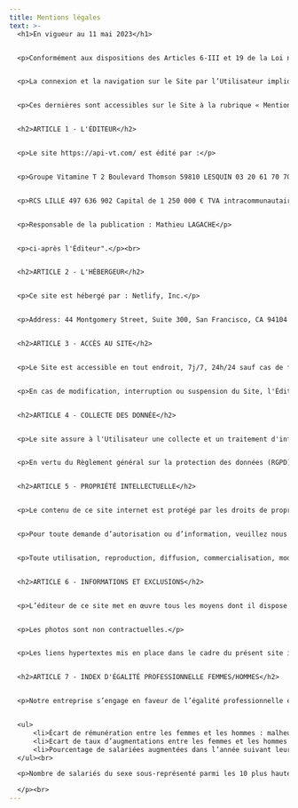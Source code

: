 ```yaml
---
title: Mentions légales
text: >-
  <h1>En vigueur au 11 mai 2023</h1>


  <p>Conformément aux dispositions des Articles 6-III et 19 de la Loi n°2004-575 du 21 juin 2004 pour la Confiance dans l’économie numérique, dite L.C.E.N., il est porté à la connaissance des utilisateurs et des visiteurs, ci-après « l’Utilisateur » du site https://api-vt.com/, ci-après le « Site », les présentes mentions légales.</p>


  <p>La connexion et la navigation sur le Site par l’Utilisateur implique acceptation intégrale et sans réserve présentes mentions légales.</p>


  <p>Ces dernières sont accessibles sur le Site à la rubrique « Mentions légales ».</p><br>


  <h2>ARTICLE 1 - L'ÉDITEUR</h2>


  <p>Le site https://api-vt.com/ est édité par :</p>


  <p>Groupe Vitamine T 2 Boulevard Thomson 59810 LESQUIN 03 20 61 70 70</p>


  <p>RCS LILLE 497 636 902 Capital de 1 250 000 € TVA intracommunautaire FR 28 501 765 259</p>


  <p>Responsable de la publication : Mathieu LAGACHE</p>


  <p>ci-après l'Éditeur".</p><br>


  <h2>ARTICLE 2 - L'HÉBERGEUR</h2>


  <p>Ce site est hébergé par : Netlify, Inc.</p>


  <p>Address: 44 Montgomery Street, Suite 300, San Francisco, CA 94104 Contact person’s name, position and contact details: privacy@netlify.com</p><br>


  <h2>ARTICLE 3 - ACCÈS AU SITE</h2>


  <p>Le Site est accessible en tout endroit, 7j/7, 24h/24 sauf cas de force majeure, interruption programmée non et pouvant découlant d’une nécessité de maintenance.</p>


  <p>En cas de modification, interruption ou suspension du Site, l'Éditeur ne saurait être tenu responsable.</p><br>


  <h2>ARTICLE 4 - COLLECTE DES DONNÉE</h2>


  <p>Le site assure à l'Utilisateur une collecte et un traitement d'informations personnelles dans le respect d vie privée conformément à la loi n°78-17 du 6 janvier 1978 relative à l'informatique, aux fichiers et aux libertés.</p>


  <p>En vertu du Règlement général sur la protection des données (RGPD), et de la loi Informatique et Libertés, en date du 6 janvier 1978, l'Utilisateur dispose d'un droit d'accès, de rectification, de suppression et d'opposition de ses données personnelles.</p><br>


  <h2>ARTICLE 5 - PROPRIÉTÉ INTELLECTUELLE</h2>


  <p>Le contenu de ce site internet est protégé par les droits de propriété intellectuelle et notamment par le droit d’auteur. Toute reproduction de ces contenus est conditionnée à un accord explicite préalable, en vertu de l’article L.122-4 du Code de la Propriété Intellectuelle.</p>


  <p>Pour toute demande d’autorisation ou d’information, veuillez nous contacter.</p>


  <p>Toute utilisation, reproduction, diffusion, commercialisation, modification de toutes ou partie du Site, sans autorisation de l’Éditeur est prohibée et pourra entraîner des actions et des poursuites judiciaires telles que notamment prévues par le Code de la propriété intellectuelle et le Code civil.</p><br>


  <h2>ARTICLE 6 - INFORMATIONS ET EXCLUSIONS</h2>


  <p>L’éditeur de ce site met en œuvre tous les moyens dont il dispose pour assurer une information fiable et une mise à jour des contenus. Toutefois, des erreurs ou omissions peuvent survenir. L’internaute devra donc s’assurer de l’exactitude des informations auprès de l’éditeur et signaler toutes modifications du site qu’il jugerait utile. L’éditeur du site n’est en aucun cas responsable de l’utilisation faite de ces informations, et de tout préjudice direct ou indirect pouvant en découler.</p>


  <p>Les photos sont non contractuelles.</p>


  <p>Les liens hypertextes mis en place dans le cadre du présent site internet en direction d’autres ressources présentes sur le réseau Internet ne sauraient engager la responsabilité de l’éditeur de ce site.</p><br>


  <h2>ARTICLE 7 - INDEX D'ÉGALITÉ PROFESSIONNELLE FEMMES/HOMMES</h2>


  <p>Notre entreprise s’engage en faveur de l’égalité professionnelle entre les femmes et les hommes. Malheureusement, comme pour les années précédentes, dans la mesure où les indicateurs calculables représentent moins de 75 points, notre index de l'égalité professionnelle entre les femmes et les hommes pour l’année 2024 (au titre des données 2023) n’est pas calculable. Cet index est calculé à partir des indicateurs suivants, parmi lesquels certains sont néanmoins calculables pour API CHANTIERS : </p><br>


  <ul>
      <li>Écart de rémunération entre les femmes et les hommes : malheureusement, cet indicateur n’est toujours pas calculable, car l’ensemble des groupes valables (c’est-à-dire comptant au moins 3 femmes et 3 hommes) représentent moins de 40% des effectifs.</li><br>
      <li>Ecart de taux d’augmentations entre les femmes et les hommes : pour l’index 2024, le taux d’augmentations individuelles en 2023 est de 37,5% pour les femmes et 26,5% pour les hommes – ce qui représente un écart favorable aux femmes de 11% et qui nous permet d’obtenir une note de 35/35 pour cet indicateur.</li><br>
      <li>Pourcentage de salariées augmentées dans l’année suivant leur retour de congé maternité : malheureusement, cet indicateur n’est toujours pas calculable car il n'y a pas eu de retour de congé maternité sur la période de référence.</li><br>
  </ul><br>

  <p>Nombre de salariés du sexe sous-représenté parmi les 10 plus hautes rémunérations : pour l’index 2024, le résultat final est 2 (les hommes sont sur-représentés) ; la note obtenue est 5/10. 

  </p><br>
---
```

